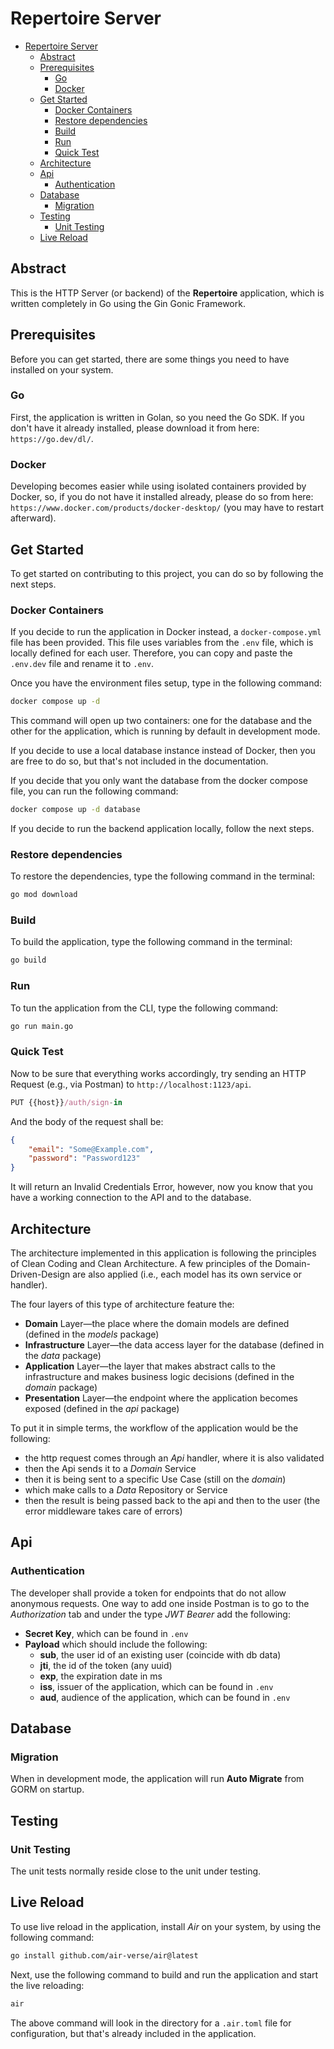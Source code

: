 # Repertoire Server

* [Repertoire Server](#repertoire-server)
  * [Abstract](#abstract)
  * [Prerequisites](#prerequisites)
    * [Go](#go)
    * [Docker](#docker)
  * [Get Started](#get-started)
    * [Docker Containers](#docker-containers)
    * [Restore dependencies](#restore-dependencies)
    * [Build](#build)
    * [Run](#run)
    * [Quick Test](#quick-test)
  * [Architecture](#architecture)
  * [Api](#api)
    * [Authentication](#authentication)
  * [Database](#database)
    * [Migration](#migration)
  * [Testing](#testing)
    * [Unit Testing](#unit-testing)
  * [Live Reload](#live-reload)

## Abstract

This is the HTTP Server (or backend) of the **Repertoire** application, 
which is written completely in Go using the Gin Gonic Framework.

## Prerequisites

Before you can get started, there are some things you need to have installed on your system.

### Go

First, the application is written in Golan, so you need the Go SDK.
If you don't have it already installed, please download it from here: `https://go.dev/dl/`.

### Docker

Developing becomes easier while using isolated containers provided by Docker, so,
if you do not have it installed already, please do so from here:
`https://www.docker.com/products/docker-desktop/` (you may have to restart afterward).

## Get Started

To get started on contributing to this project, you can do so by following the next steps.

### Docker Containers

If you decide to run the application in Docker instead, a `docker-compose.yml` file has been provided.
This file uses variables from the `.env` file, which is locally defined for each user.
Therefore, you can copy and paste the `.env.dev` file and rename it to `.env`.

Once you have the environment files setup, type in the following command:

```sh
docker compose up -d
```

This command will open up two containers: one for the database and the other for the application,
which is running by default in development mode.

If you decide to use a local database instance instead of Docker, then you are free to do so, 
but that's not included in the documentation.

If you decide that you only want the database from the docker compose file, you can run the following command:

```sh
docker compose up -d database
```

If you decide to run the backend application locally, follow the next steps.

### Restore dependencies

To restore the dependencies, type the following command in the terminal:

```sh
go mod download
```

### Build

To build the application, type the following command in the terminal:

```sh
go build
```

### Run

To tun the application from the CLI, type the following command:

```sh
go run main.go
```

### Quick Test

Now to be sure that everything works accordingly, try sending an HTTP Request (e.g., via Postman) to
`http://localhost:1123/api`.

```js
PUT {{host}}/auth/sign-in
```

And the body of the request shall be:

```json
{
    "email": "Some@Example.com",
    "password": "Password123"
}
```

It will return an Invalid Credentials Error, however,
now you know that you have a working connection to the API and to the database.

## Architecture

The architecture implemented in this application is following the principles of Clean Coding and Clean Architecture.
A few principles of the Domain-Driven-Design are also applied (i.e., each model has its own service or handler).

The four layers of this type of architecture feature the:
- **Domain** Layer—the place where the domain models are defined (defined in the _models_ package)
- **Infrastructure** Layer—the data access layer for the database (defined in the _data_ package)
- **Application** Layer—the layer that makes abstract calls to the infrastructure and makes business logic decisions 
(defined in the _domain_ package)
- **Presentation** Layer—the endpoint where the application becomes exposed (defined in the _api_ package)

To put it in simple terms, the workflow of the application would be the following:
- the http request comes through an _Api_ handler, where it is also validated
- then the Api sends it to a _Domain_ Service
- then it is being sent to a specific Use Case (still on the _domain_)
- which make calls to a _Data_ Repository or Service
- then the result is being passed back to the api and then to the user (the error middleware takes care of errors)

## Api

### Authentication

The developer shall provide a token for endpoints that do not allow anonymous requests.
One way to add one inside Postman is to go to the *Authorization* tab and under the type *JWT Bearer* add the following:
- **Secret Key**, which can be found in `.env`
- **Payload** which should include the following:
  - **sub**, the user id of an existing user (coincide with db data)
  - **jti**, the id of the token (any uuid)
  - **exp**, the expiration date in ms
  - **iss**, issuer of the application, which can be found in `.env`
  - **aud**, audience of the application, which can be found in `.env`

## Database

### Migration

When in development mode, the application will run **Auto Migrate** from GORM on startup.

## Testing

### Unit Testing

The unit tests normally reside close to the unit under testing.

## Live Reload

To use live reload in the application, install *Air* on your system, by using the following command:

```sh
go install github.com/air-verse/air@latest
```

Next, use the following command to build and run the application and start the live reloading:

```sh
air
```

The above command will look in the directory for a `.air.toml` file for configuration, 
but that's already included in the application.